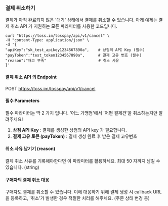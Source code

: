 ### 결제 취소하기

결제가 아직 완료되지 않은 '대기' 상태에서 결제를 취소할 수 있습니다. 아래 예제는 결제 취소 API 가 지원하는 모든 파라미터를 사용한 코드입니다.

```curl
curl "https://toss.im/tosspay/api/v1/cancel" \
-H "content-Type: application/json" \
-d '{
"apiKey":"sk_test_apikey1234567890a",    # 상점의 API Key (필수)
"payToken":"test_token1234567890a",      # 결제 고유 번호 (필수)
"reason":"재고 부족"                       # 취소 사유
}'
```

#### 결제 취소 API 의 Endpoint

POST https://toss.im/tosspay/api/v1/cancel

#### 필수 Parameters

필수 파라미터는 딱 2 가지 입니다. '어느 가맹점'에서 '어떤 결제건'을 취소하는지만 알려주세요!

1. **상점 API Key** : 결제를 생성한 상점의 API key 가 필요합니다.
2. **결제 고유 토큰 (payToken)** : 결제 생성 완료 후 받은 결제 고유번호

#### 취소 사유 남기기 (reason)

결제 취소 사유를 기록해야한다면 이 파라미터를 활용하세요. 최대 50 자까지 남길 수 있습니다. (string)

#### 구매자의 결제 취소 대응

구매자도 결제를 취소할 수 있습니다. 이에 대응하기 위해 결제 생성 시 callback URL 을 등록하고, '취소'가 발생한 경우 적절한 처리를 해주세요. (주문 상태 변경 등)
